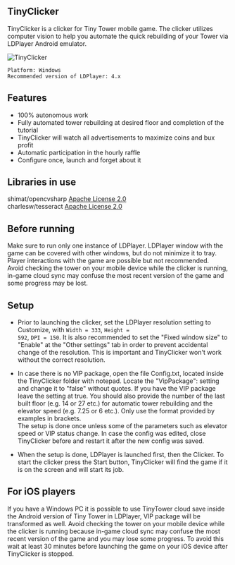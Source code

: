 ## TinyClicker

TinyClicker is a clicker for Tiny Tower mobile game. 
The clicker utilizes computer vision to help you automate the quick rebuilding of your Tower via LDPlayer Android emulator.

![TinyClicker](https://user-images.githubusercontent.com/51026900/140165371-999ee88c-6d1e-44ef-bd62-c5ede942049b.png)

<code>Platform: Windows</code>\
<code>Recommended version of LDPlayer: 4.x</code>

## Features

- 100% autonomous work
- Fully automated tower rebuilding at desired floor and completion of the tutorial
- TinyClicker will watch all advertisements to maximize coins and bux profit
- Automatic participation in the hourly raffle
- Configure once, launch and forget about it

## Libraries in use

shimat/opencvsharp  [Apache License 2.0](https://github.com/shimat/opencvsharp/blob/master/LICENSE)\
charlesw/tesseract  [Apache License 2.0](https://github.com/charlesw/tesseract/blob/master/LICENSE.txt)


## Before running

Make sure to run only one instance of LDPlayer. 
LDPlayer window with the game can be covered with other windows, but do not minimize it to tray. 
Player interactions with the game are possible but not recommended.\
Avoid checking the tower on your mobile device while the clicker is running, in-game cloud sync may confuse the most recent version of the game and some progress may be lost.


## Setup

- Prior to launching the clicker, set the LDPlayer resolution setting to Customize, with <code>Width = 333</code>, <code>Height = 592</code>, <code>DPI = 150</code>. It is also recommended to set the "Fixed window size" to "Enable" at the "Other settings" tab in order to prevent accidental change of the resolution. This is important and TinyClicker won't work without the correct resolution.

- In case there is no VIP package, open the file Config.txt, located inside the TinyClicker folder with notepad. Locate the "VipPackage": setting and change it to "false" without quotes. If you have the VIP package leave the setting at true. You should also provide the number of the last built floor (e.g. 14 or 27 etc.) for automatic tower rebuilding and the elevator speed (e.g. 7.25 or 6 etc.). Only use the format provided by examples in brackets.\
The setup is done once unless some of the parameters such as elevator speed or VIP status change. In case the config was edited, close TinyClicker before and restart it after the new config was saved.

- When the setup is done, LDPlayer is launched first, then the Clicker. To start the clicker press the Start button, TinyClicker will find the game if it is on the screen and will start its job. 

## For iOS players

If you have a Windows PC it is possible to use TinyTower cloud save inside the Android version of Tiny Tower in LDPlayer, VIP package will be transformed as well. Avoid checking the tower on your mobile device while the clicker is running because in-game cloud sync may confuse the most recent version of the game and you may lose some progress. To avoid this wait at least 30 minutes before launching the game on your iOS device after TinyClicker is stopped.
